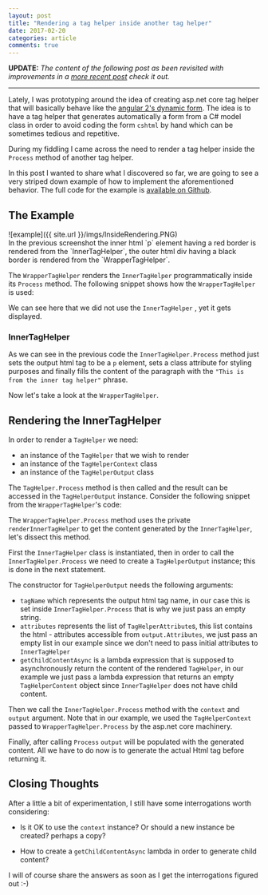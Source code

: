 ```yaml
---
layout: post
title: "Rendering a tag helper inside another tag helper"
date: 2017-02-20
categories: article
comments: true
---
```


**UPDATE:** *The content of the following post as been revisited with improvements in a [more recent post](http://blog.techdominator.com/article/revisiting-programmatic-tag-helper-rendering.html) check it out.*

***

Lately, I was prototyping around the idea of creating asp.net core tag helper that will basically behave like the [angular 2's dynamic form](https://angular.io/docs/ts/latest/cookbook/dynamic-form.html). The idea is to have a tag helper that generates automatically a form from a C# model class in order to avoid coding the form `cshtml` by hand which can be sometimes tedious and repetitive.

During my fiddling I came across the need to render a tag helper inside the `Process` method of another tag helper.

In this post I wanted to share what I discovered so far, we are going to see a very striped down example of how to implement the aforementioned behavior.
The full code for the example is [available on Github](https://github.com/MissaouiChedy/RenderingTagHelperInsideAnother).

## The Example
<div class="img-container">
![example]({{ site.url }}/imgs/InsideRendering.PNG)
</div>
In the previous screenshot the inner html `p` element having a red border is rendered from the `InnerTagHelper`, the outer html div having a black border is rendered from the `WrapperTagHelper`.

The `WrapperTagHelper` renders the `InnerTagHelper` programmatically inside its `Process` method. The following snippet shows how the `WrapperTagHelper` is used:

<script src="https://gist.github.com/MissaouiChedy/0b3a25991fe8ff84aa5cfad3cab5d338.js"></script>

We can see here that we did not use the `InnerTagHelper` , yet it gets displayed.

### InnerTagHelper
<script src="https://gist.github.com/MissaouiChedy/80410f1ee26a87d5e0cca1f87e4e9a18.js"></script>

As we can see in the previous code the `InnerTagHelper.Process` method just sets the output html tag to be a `p` element, sets a class attribute for styling purposes and finally fills the content of the paragraph with the `"This is from the inner tag helper"` phrase.

Now let's take a look at the `WrapperTagHelper`.

## Rendering the InnerTagHelper

In order to render a `TagHelper` we need:
- an instance of the `TagHelper` that we wish to render
- an instance of the `TagHelperContext` class
- an instance of the `TagHelperOutput` class

The `TagHelper.Process` method is then called and the result can be accessed in the `TagHelperOutput` instance.
Consider the following snippet from the `WrapperTagHelper`'s code:

<script src="https://gist.github.com/MissaouiChedy/3053d1507779fa39d7ecc2b8b58c1a54.js"></script>

The `WrapperTagHelper.Process` method uses the private `renderInnerTagHelper` to get the content generated by the `InnerTagHelper`, let's dissect this method.

First the `InnerTagHelper` class is instantiated, then in order to call the `InnerTagHelper.Process` we need to create a `TagHelperOutput` instance; this is done in the next statement.

The constructor for `TagHelperOutput` needs the following arguments:
- `tagName` which represents the output html tag name, in our case this is set inside `InnerTagHelper.Process` that is why we just pass an empty string.
- `attributes` represents the list of `TagHelperAttribute`s, this list contains the html - attributes accessible from `output.Attributes`, we just pass an empty list in our example since we don't need to pass initial attributes to `InnerTagHelper`
- `getChildContentAsync` is a lambda expression that is supposed to asynchronously return the content of the rendered `TagHelper`, in our example we just pass a lambda expression that returns an empty `TagHelperContent` object since `InnerTagHelper` does not have child content.

Then we call the `InnerTagHelper.Process` method with the `context` and `output` argument. Note that in our example, we used the `TagHelperContext` passed to `WrapperTagHelper.Process` by the asp.net core machinery.

Finally, after calling `Process` `output` will be populated with the generated content. All we have to do now is to generate the actual Html tag before returning it.

## Closing Thoughts

After a little a bit of experimentation, I still have some interrogations worth considering:

- Is it OK to use the `context` instance? Or should a new instance be created? perhaps a copy?

- How to create a `getChildContentAsync` lambda in order to generate child content?

I will of course share the answers as soon as I get the interrogations figured out :-)




